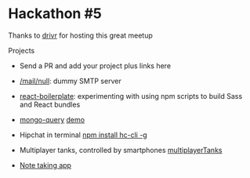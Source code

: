 # Hackathon #5

Thanks to [drivr](https://drivr.com/) for hosting this great meetup

Projects

* Send a PR and add your project plus links here
* [/mail/null](https://github.com/jmosbech/mail-null): dummy SMTP server
* [react-boilerplate](https://github.com/jmosbech/react-boilerplate): experimenting with using npm scripts to build Sass and React bundles

* [mongo-query](https://github.com/AndrewGrachov/mongo-query)
  [demo](http://andrewgrachov.github.io/mongo-query)

* Hipchat in terminal [npm install hc-cli -g](https://www.npmjs.org/package/hc-cli)

* Multiplayer tanks, controlled by smartphones [multiplayerTanks](https://github.com/eagleeye/multiplayerTanks)

* [Note taking app](https://github.com/sorribas/noted)

